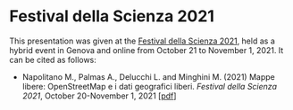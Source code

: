 # Festival della Scienza 2021
This presentation was given at the [Festival della Scienza 2021](http://festival2021.festivalscienza.it/site/home.html), held as a hybrid event in Genova and online from October 21 to November 1, 2021.
It can be cited as follows:

* Napolitano M., Palmas A., Delucchi L. and Minghini M. (2021) Mappe libere: OpenStreetMap e i dati geografici liberi. _Festival della Scienza 2021_, October 20-November 1, 2021 [[pdf](OpenStreetMap_Festival_della_Scienza.pdf)]
